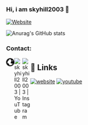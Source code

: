 ### Hi, i am skyhill2003 👋

[![Website](https://img.shields.io/website?label=skyhill2003.de&style=for-the-badge&url=http%3A%2F%2Fskyhill2003.de)](http://skyhill2003.de)

![Anurag's GitHub stats](https://github-readme-stats.vercel.app/api?username=skyhill2003&show_icons=true&theme=syntwave&hide=contribs,prs,stars)

### Contact:
[<img align="left" alt="skyhill2003.de" width="22px" src="https://raw.githubusercontent.com/iconic/open-iconic/master/svg/globe.svg" />](http://skyhill2003.de)
[<img align="left" alt="skyhill2003 | YouTube" width="22px" src="https://cdn.jsdelivr.net/npm/simple-icons@v3/icons/youtube.svg" />](https://youtube.com/skyhill2003)
[<img align="left" alt="skyhill2003 | Instagram" width="22px" src="https://cdn.jsdelivr.net/npm/simple-icons@v3/icons/instagram.svg" />](https://instagram.com/skyhill2003)

## 🔗 Links
[![website](https://img.shields.io/badge/website-000?style=for-the-badge&logo=ko-fi&logoColor=white)](https://skyhill2003.de/)
[![youtube](https://img.shields.io/badge/youtube-f44336?style=for-the-badge&logo=youtube&logoColor=white)](https://youtube.com/skyhill2003/)
